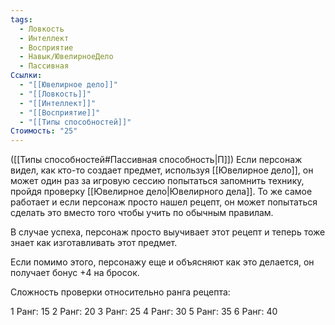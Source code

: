 ```yaml
---
tags:
  - Ловкость
  - Интеллект
  - Восприятие
  - Навык/ЮвелирноеДело
  - Пассивная
Ссылки:
  - "[[Ювелирное дело]]"
  - "[[Ловкость]]"
  - "[[Интеллект]]"
  - "[[Восприятие]]"
  - "[[Типы способностей]]"
Стоимость: "25"
---
```

([[Типы способностей#Пассивная способность|П]]) Если персонаж видел, как кто-то создает предмет, используя [[Ювелирное дело]], он может один раз за игровую сессию попытаться запомнить технику, пройдя проверку [[Ювелирное дело|Ювелирного дела]]. То же самое работает и если персонаж просто нашел рецепт, он может попытаться сделать это вместо того чтобы учить по обычным правилам. 

В случае успеха, персонаж просто выучивает этот рецепт и теперь тоже знает как изготавливать этот предмет.

Если помимо этого, персонажу еще и объясняют как это делается, он получает бонус +4 на бросок. 

Сложность проверки относительно ранга рецепта:

1 Ранг: 15
2 Ранг: 20
3 Ранг: 25
4 Ранг: 30
5 Ранг: 35
6 Ранг: 40